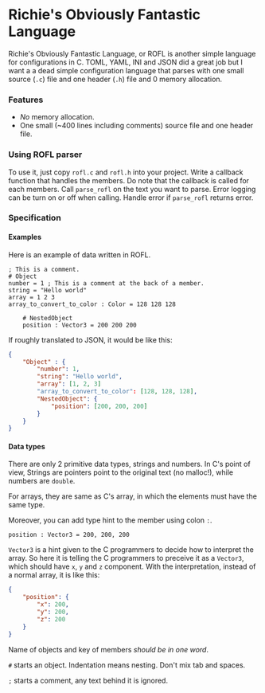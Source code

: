 # Richie's Obviously Fantastic Language
Richie's Obviously Fantastic Language, or ROFL is another simple language for
configurations in C. TOML, YAML, INI and JSON did a great job but I want 
a a dead simple configuration language that parses with one small source (`.c`) file 
and one header (`.h`) file and 0 memory allocation.

### Features
- *No* memory allocation.
- One small (~400 lines including comments)  source file and one header file.

### Using ROFL parser
To use it, just copy `rofl.c` and `rofl.h` into your project. 
Write a callback function that handles the members. 
Do note that the callback is called for each members.
Call `parse_rofl` on the text you want to parse.
Error logging can be turn on or off when calling.
Handle error if `parse_rofl` returns error.

### Specification
#### Examples
Here is an example of data written in ROFL.

```
; This is a comment.
# Object
number = 1 ; This is a comment at the back of a member.
string = "Hello world"
array = 1 2 3
array_to_convert_to_color : Color = 128 128 128

    # NestedObject
    position : Vector3 = 200 200 200
```

If roughly translated to JSON, it would be like this:

```json
{
    "Object" : {
        "number": 1, 
        "string": "Hello world",
        "array": [1, 2, 3]
        "array_to_convert_to_color": [128, 128, 128],
        "NestedObject": {
            "position": [200, 200, 200]
        }
    }
}
```

#### Data types
There are only 2 primitive data types, strings and numbers. In C's point of view,
Strings are pointers point to the original text (no malloc!), while numbers are
`double`. 

For arrays, they are same as C's array, in which the elements must have the same
type.

Moreover, you can add type hint to the member using colon `:`.
```
position : Vector3 = 200, 200, 200
```

`Vector3` is a hint given to the C programmers to decide how to interpret
the array. So here it is telling the C programmers to preceive it as a
`Vector3`, which should have `x`, `y` and `z` component. With the 
interpretation, instead of a normal array, it is like this:

```json
{
    "position": {
        "x": 200,
        "y": 200,
        "z": 200
    }
}
```

Name of objects and key of members *should be in one word*.

`#` starts an object. Indentation means nesting. Don't mix tab and spaces.

`;` starts a comment, any text behind it is ignored.
